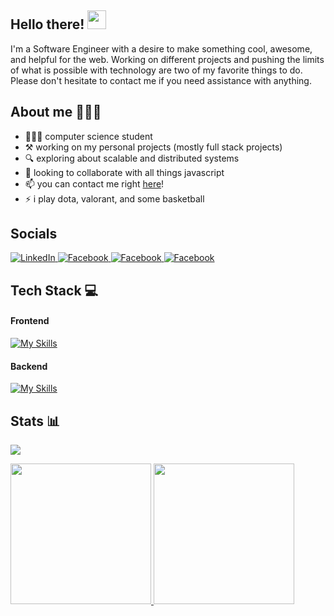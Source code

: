 <h2>Hello there! <img src="https://user-images.githubusercontent.com/42378118/110234147-e3259600-7f4e-11eb-95be-0c4047144dea.gif" width="30"></h2>

I'm a Software Engineer with a desire to make something cool, awesome, and helpful for the web. Working on different projects and pushing the limits of what is possible with technology are two of my favorite things to do. Please don't hesitate to contact me if you need assistance with anything.

<h2> About me 👨🏻‍💻 </h2>

- 🧑🏻‍🎓 computer science student
- ⚒️ working on my personal projects (mostly full stack projects)
- 🔍 exploring about scalable and distributed systems
- 🔭 looking to collaborate with all things javascript
- 📫 you can contact me right <a href="https://kentezrabetita.vercel.app" target="_blank" rel="noopener noreferrer">here</a>!
- ⚡ i play dota, valorant, and some basketball

<h2> Socials </h2>

<a href="https://www.linkedin.com/in/kentezrabetita" target="_blank" rel="noopener noreferrer">
  <img alt="LinkedIn" src="https://img.shields.io/badge/linkedin-%230077B5.svg?&style=for-the-badge&logo=linkedin&logoColor=white" />
</a>
<a href="https://www.facebook.com/KentDaGrit/" target="_blank" rel="noopener noreferrer">
  <img alt="Facebook" src="https://img.shields.io/badge/Facebook-1877F2?style=for-the-badge&logo=facebook&logoColor=white" />
</a>
<a href="https://www.instagram.com/kentezrathegreat/" target="_blank" rel="noopener noreferrer">
  <img alt="Facebook" src="https://img.shields.io/badge/Instagram-E4405F?style=for-the-badge&logo=instagram&logoColor=white">
</a>
<a href="https://dev.to/kentezrabetita" target="_blank" rel="noopener noreferrer">
  <img alt="Facebook" src="https://img.shields.io/badge/dev.to-0A0A0A?style=for-the-badge&logo=dev.to&logoColor=white" />
</a>

<h2> Tech Stack 💻 </h2>

#### Frontend
[![My Skills](https://skillicons.dev/icons?i=react,nextjs,tailwind,bootstrap)](https://skillicons.dev)

#### Backend
[![My Skills](https://skillicons.dev/icons?i=nodejs,express,graphql,apollo,mysql,postgres,redis)](https://skillicons.dev)

<h2> Stats 📊 </h2>

![](https://visitor-badge.laobi.icu/badge?page_id=kentezrabetita)

<a href="https://github.com/kentezrabetita">
  <img height="225" src="https://github-readme-stats.vercel.app/api?username=kentezrabetita&show_icons=true&theme=dark&include_all_commits=true&count_private=true"/>
  <img height="225" src="https://github-readme-stats.vercel.app/api/top-langs/?username=kentezrabetita&theme=dark"/>
</a>


